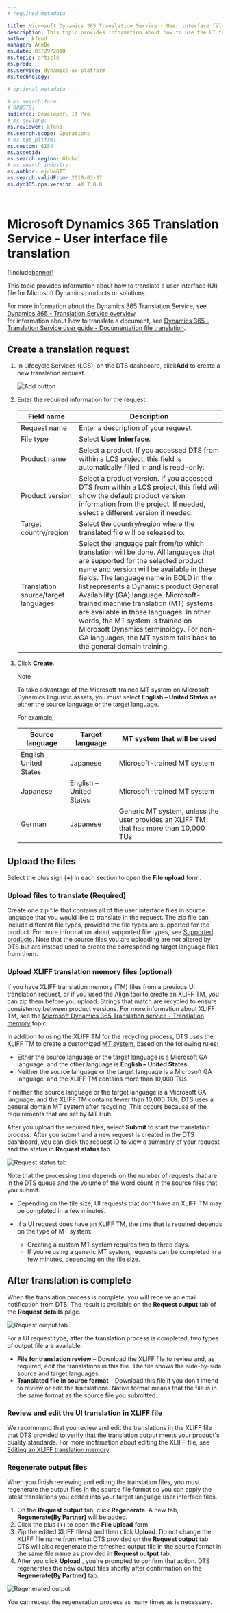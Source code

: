 ```yaml
---
# required metadata

title: Microsoft Dynamics 365 Translation Service - User interface file translation
description: This topic provides information about how to use the UI translation service for Microsoft Dynamics 365 products.
author: kfend
manager: AnnBe
ms.date: 03/29/2018
ms.topic: article
ms.prod: 
ms.service: dynamics-ax-platform
ms.technology: 

# optional metadata

# ms.search.form: 
# ROBOTS: 
audience: Developer, IT Pro
# ms.devlang: 
ms.reviewer: kfend
ms.search.scope: Operations
# ms.tgt_pltfrm: 
ms.custom: 6154
ms.assetid: 
ms.search.region: Global
# ms.search.industry: 
ms.author: ejchoGIT
ms.search.validFrom: 2018-03-27
ms.dyn365.ops.version: AX 7.0.0

---
```


# Microsoft Dynamics 365 Translation Service - User interface file translation

[!include[banner](../includes/banner.md)]

This topic provides information about how to translate a user interface (UI) file for Microsoft Dynamics products or solutions.  

For more information about the Dynamics 365 Translation Service, see [Dynamics 365 - Translation Service overview](translation-service-overview.md#microsoft-dynamics-365---translation-service-overview).  
for information about how to translate a document, see [Dynamics 365 - Translation Service user guide - Documentation file translation](use-translation-service-ua.md). 

## Create a translation request
1. In Lifecycle Services (LCS), on the DTS dashboard, click**Add** to create a new translation request.  

    ![Add button](./media/dts-request1.png "Add button")

2. Enter the required information for the request.  

    | Field name        | Description |
    |-------------------|-------------|
    | Request name      | Enter a description of your request. |
    | File type      | Select **User Interface**. |
    | Product name      | Select a product. If you accessed DTS from within a LCS project, this field is automatically filled in and is read-only. |
    | Product version   | Select a product version. If you accessed DTS from within a LCS project, this field will show the default product version information from the project. If needed, select a different version if needed.|
    | Target country/region | Select the country/region where the translated file will be released to.|
    | Translation source/target languages | Select the language pair from/to which translation will be done. All languages that are supported for the selected product name and version will be available in these fields. The language name in BOLD in the list represents a Dynamics product General Availability (GA) language. Microsoft-trained machine translation (MT) systems are available in those languages. In other words, the MT system is trained on Microsoft Dynamics terminology. For non-GA languages, the MT system falls back to the general domain training.|

3. Click **Create**.
        
    > [!NOTE]
    > To take advantage of the Microsoft-trained MT system on Microsoft Dynamics linguistic assets, you must select **English – United States** as either the source language or the target language.

    For example, 

    | Source language         | Target language         | MT system that will be used |
    |-------------------------|-------------------------|-----------------------------|
    | English – United States | Japanese	              | Microsoft-trained MT system |
    | Japanese                | English – United States	| Microsoft-trained MT system |
    | German                  | Japanese                | Generic MT system, unless the user provides an XLIFF TM that has more than 10,000 TUs |


## Upload the files
Select the plus sign (**+**) in each section to open the **File upload** form.  

### Upload files to translate (Required)
Create one zip file that contains all of the user interface files in source language that you would like to translate in the request. The zip file can include different file types, provided the file types are supported for the product. For more information about supported file types, see [Supported products](translation-service-overview.md#supported-products). Note that the source files you are uploading are not altered by DTS but are instead used to create the corresponding target language files from them. 

### Upload XLIFF translation memory files (optional)
If you have XLIFF translation memory (TM) files from a previous UI translation request, or if you used the [Align](use-translation-service-tm.md#creating-a-translation-memory---alignment) tool to create an XLIFF TM, you can zip them before you upload. Strings that match are recycled to ensure consistency between product versions. For more information about XLIFF TM, see the [Microsoft Dynamics 365 Translation service - Translation memory](use-translation-service-tm.md) topic.

In addition to using the XLIFF TM for the recycling process, DTS uses the XLIFF TM to create a customized [MT system](translation-service-overview.md#custom-trained-mt-system), based on the following rules:

+ Either the source language or the target language is a Microsoft GA language, and the other language is **English – United States**.
+ Neither the source language or the target language is a Microsoft GA language, and the XLIFF TM contains more than 10,000 TUs.

If neither the source language or the target language is a Microsoft GA language, and the XLIFF TM contains fewer than 10,000 TUs, DTS uses a general domain MT system after recycling. This occurs because of the requirements that are set by MT Hub.

After you upload the required files, select **Submit** to start the translation process. After you submit and a new request is created in the DTS dashboard, you can click the request ID to view a summary of your request and the status in **Request status** tab. 

![Request status tab](./media/dts-request-status.png "Request status tab")

Note that the processing time depends on the number of requests that are in the DTS queue and the volume of the word count in the source files that you submit.

+ Depending on the file size, UI requests that don't have an XLIFF TM may be completed in a few minutes.
+ If a UI request does have an XLIFF TM, the time that is required depends on the type of MT system:

    + Creating a custom MT system requires two to three days.
    + If you're using a generic MT system, requests can be completed in a few minutes, depending on the file size.


## After translation is complete
When the translation process is complete, you will receive an email notification from DTS. The result is available on the **Request output** tab of the **Request details** page.

![Request output tab](./media/dts-output.png "Request output tab")

For a UI request type, after the translation process is completed, two types of output file are available:

+ **File for translation review** – Download the XLIFF file to review and, as required, edit the translations in this file. The file shows the side-by-side source and target languages.
+ **Translated file in source format** – Download this file if you don't intend to review or edit the translations. Native format means that the file is in the same format as the source file you submitted.


### Review and edit the UI translation in XLIFF file
We recommend that you review and edit the translations in the XLIFF file that DTS provided to verify that the translation output meets your product's quality standards. For more inofrmation about editing the XLIFF file, see [Editing an XLIFF translation memory](use-translation-service-tm.md#editing-an-xliff-translation-memory). 

### Regenerate output files
When you finish reviewing and editing the translation files, you must regenerate the output files in the source file format so you can apply the latest translations you edited into your target language user interface files.

1. On the **Request output** tab, click **Regenerate**. A new tab, **Regenerate(By Partner)** will be added. 
2. Click the plus (**+**) to open the **File upload** form. 
3. Zip the edited XLIFF file(s) and then click **Upload**. Do not change the XLIFF file name from what DTS provided on the **Request output** tab. DTS will also regenerate the refreshed output file in the source format in the same file name as provided in **Request output** tab. 
4. After you click **Upload** , you're prompted to confirm that action. DTS regenerates the new output files shortly after confirmation on the **Regenerate(By Partner)** tab. 

![Regenerated output](./media/dts-regenerate-output.png "Regenerated output")

You can repeat the regeneration process as many times as is necessary.

